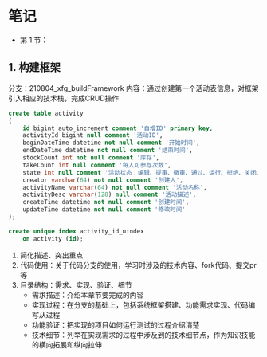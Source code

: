 # 笔记

- 第 1 节：

## 1. 构建框架

分支：210804_xfg_buildFramework
内容：通过创建第一个活动表信息，对框架引入相应的技术栈，完成CRUD操作

```sql
create table activity
(
    id bigint auto_increment comment '自增ID' primary key,
    activityId bigint null comment '活动ID',
    beginDateTime datetime not null comment '开始时间',
    endDateTime datetime not null comment '结束时间',
    stockCount int not null comment '库存',
    takeCount int null comment '每人可参与次数',
    state int null comment '活动状态：编辑、提审、撤审、通过、运行、拒绝、关闭、开启',
    creator varchar(64) not null comment '创建人',
    activityName varchar(64) not null comment '活动名称',
    activityDesc varchar(128) null comment '活动描述',
    createTime datetime not null comment '创建时间',
    updateTime datetime not null comment '修改时间'
);

create unique index activity_id_uindex
    on activity (id);
```

1. 简化描述、突出重点
2. 代码使用：关于代码分支的使用，学习时涉及的技术内容、fork代码、提交pr等
3. 目录结构：需求、实现、验证、细节
    - 需求描述：介绍本章节要完成的内容
    - 实现过程：在分支的基础上，包括系统框架搭建、功能需求实现、代码编写从过程
    - 功能验证：把实现的项目如何运行测试的过程介绍清楚
    - 技术细节：列举在实现需求的过程中涉及到的技术细节点，作为知识技能的横向拓展和纵向拉伸